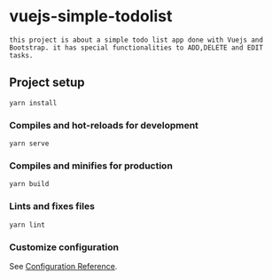 # vuejs-simple-todolist
```
this project is about a simple todo list app done with Vuejs and Bootstrap. it has special functionalities to ADD,DELETE and EDIT tasks. 
```
## Project setup
```
yarn install
```

### Compiles and hot-reloads for development
```
yarn serve
```

### Compiles and minifies for production
```
yarn build
```

### Lints and fixes files
```
yarn lint
```

### Customize configuration
See [Configuration Reference](https://cli.vuejs.org/config/).

